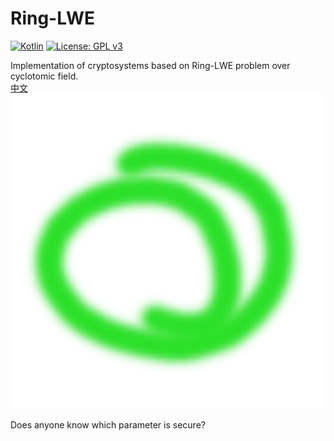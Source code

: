 # Ring-LWE

[![Kotlin](https://img.shields.io/badge/kotlin-1.6.20-blue.svg?logo=kotlin)](http://kotlinlang.org)
[![License: GPL v3](https://img.shields.io/badge/License-GPLv3-blue.svg)](https://www.gnu.org/licenses/gpl-3.0)

Implementation of cryptosystems based on Ring-LWE problem over cyclotomic field.  
[中文](README_ch.md)  
![TODO Commutative Diagram for a Compact Public-Key Cryptosystem](resource/ring.png "a ring")

Does anyone know which parameter is secure?
